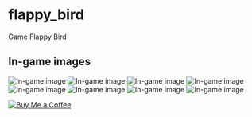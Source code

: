 # flappy_bird

Game Flappy Bird

## In-game images

![In-game image](assets/img_description/1.jpg)
![In-game image](assets/img_description/2.jpg)
![In-game image](assets/img_description/4.jpg)
![In-game image](assets/img_description/5.jpg)
![In-game image](assets/img_description/6.jpg)
![In-game image](assets/img_description/7.jpg)
![In-game image](assets/img_description/8.jpg)
![In-game image](assets/img_description/9.jpg)

[![Buy Me a Coffee](https://cdn.buymeacoffee.com/buttons/v2/default-yellow.png)](https://buymeacoffee.com/bimki)